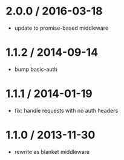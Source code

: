 
2.0.0 / 2016-03-18
==================

 * update to promise-based middleware

1.1.2 / 2014-09-14
==================

 * bump basic-auth

1.1.1 / 2014-01-19
==================

 * fix: handle requests with no auth headers

1.1.0 / 2013-11-30
==================

 * rewrite as blanket middleware

